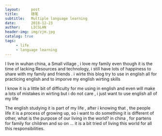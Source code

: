 ```yaml
---
layout:     post
title:      随笔
subtitle:   Multiple language learning
date:       2018-12-23
author:     LICSLAN
header-img: img/zjm.jpg
catalog: true
tags:
     - life
     - language learning
---
```


I live in wuhan china, a Small village , i love my family even though it is the time of lacking Resources and technology, i still have lots of happiness to share with my family and friends .  i wirte this blog try to use in english all for practicing english and to imporve my english wirting skills  <br>

I know it is a little bit of difficulty for me using in english and even will make a lots of mistakes in wirting  but i do not care , i just want to use english all of my life <br>

The english studying  it is part of  my life , after i knowing that , the people life it is a process of growing up, so i want to do something it is different of other, what is the purpose of our living in the world?  in china , for partens for family for children and so on ... it is a bit tried of living this world for all this responsibilities.<br>
